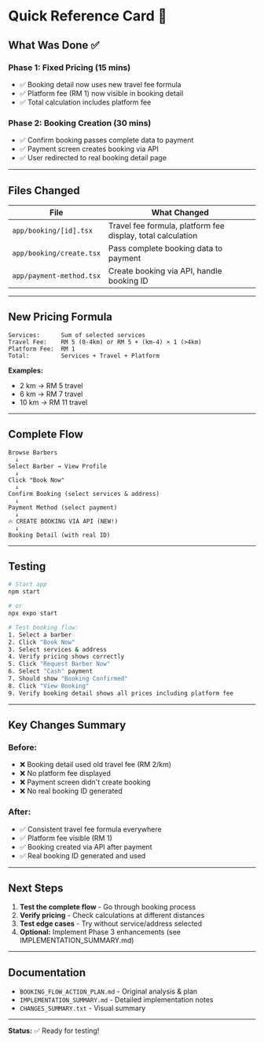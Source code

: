# Quick Reference Card 🎯

## What Was Done ✅

### Phase 1: Fixed Pricing (15 mins)
- ✅ Booking detail now uses new travel fee formula
- ✅ Platform fee (RM 1) now visible in booking detail
- ✅ Total calculation includes platform fee

### Phase 2: Booking Creation (30 mins)
- ✅ Confirm booking passes complete data to payment
- ✅ Payment screen creates booking via API
- ✅ User redirected to real booking detail page

---

## Files Changed

| File | What Changed |
|------|-------------|
| `app/booking/[id].tsx` | Travel fee formula, platform fee display, total calculation |
| `app/booking/create.tsx` | Pass complete booking data to payment |
| `app/payment-method.tsx` | Create booking via API, handle booking ID |

---

## New Pricing Formula

```
Services:      Sum of selected services
Travel Fee:    RM 5 (0-4km) or RM 5 + (km-4) × 1 (>4km)
Platform Fee:  RM 1
Total:         Services + Travel + Platform
```

**Examples:**
- 2 km → RM 5 travel
- 6 km → RM 7 travel  
- 10 km → RM 11 travel

---

## Complete Flow

```
Browse Barbers
  ↓
Select Barber → View Profile
  ↓
Click "Book Now"
  ↓
Confirm Booking (select services & address)
  ↓
Payment Method (select payment)
  ↓
🔥 CREATE BOOKING VIA API (NEW!)
  ↓
Booking Detail (with real ID)
```

---

## Testing

```bash
# Start app
npm start

# or
npx expo start

# Test booking flow:
1. Select a barber
2. Click "Book Now"
3. Select services & address
4. Verify pricing shows correctly
5. Click "Request Barber Now"
6. Select "Cash" payment
7. Should show "Booking Confirmed"
8. Click "View Booking"
9. Verify booking detail shows all prices including platform fee
```

---

## Key Changes Summary

### Before:
- ❌ Booking detail used old travel fee (RM 2/km)
- ❌ No platform fee displayed
- ❌ Payment screen didn't create booking
- ❌ No real booking ID generated

### After:
- ✅ Consistent travel fee formula everywhere
- ✅ Platform fee visible (RM 1)
- ✅ Booking created via API after payment
- ✅ Real booking ID generated and used

---

## Next Steps

1. **Test the complete flow** - Go through booking process
2. **Verify pricing** - Check calculations at different distances
3. **Test edge cases** - Try without service/address selected
4. **Optional:** Implement Phase 3 enhancements (see IMPLEMENTATION_SUMMARY.md)

---

## Documentation

- `BOOKING_FLOW_ACTION_PLAN.md` - Original analysis & plan
- `IMPLEMENTATION_SUMMARY.md` - Detailed implementation notes
- `CHANGES_SUMMARY.txt` - Visual summary

---

**Status:** ✅ Ready for testing!
